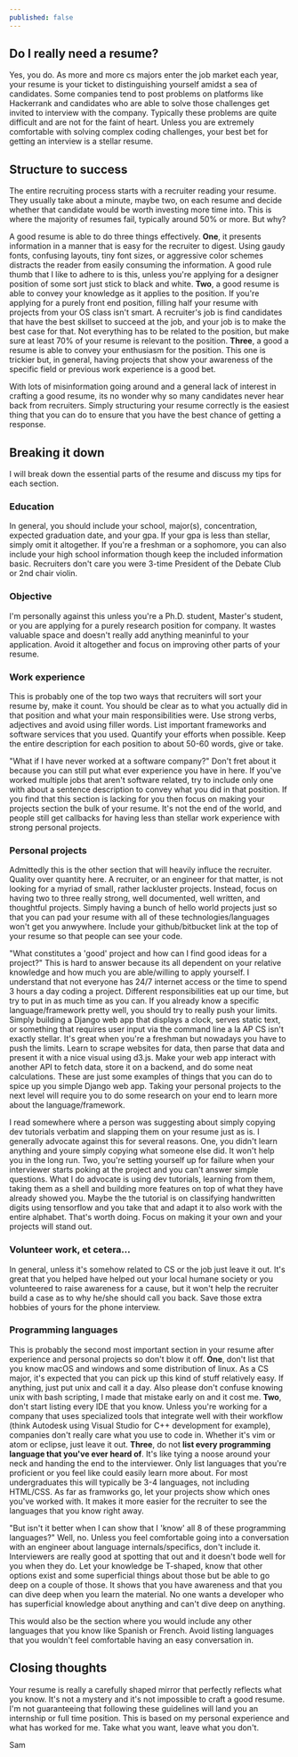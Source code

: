 ```yaml
---
published: false
---
```

## Do I really need a resume?

Yes, you do. As more and more cs majors enter the job market each year, your resume is your ticket to distinguishing yourself amidst a sea of candidates. Some companies tend to post problems on platforms like Hackerrank and candidates who are able to solve those challenges get invited to interview with the company. Typically these problems are quite difficult and are not for the faint of heart. Unless you are extremely comfortable with solving complex coding challenges, your best bet for getting an interview is a stellar resume.

## Structure to success

The entire recruiting process starts with a recruiter reading your resume. They usually take about a minute, maybe two, on each resume and decide whether that candidate would be worth investing more time into. This is where the majority of resumes fail, typically around 50% or more. But why?

A good resume is able to do three things effectively. **One**, it presents information in a manner that is easy for the recruiter to digest. Using gaudy fonts, confusing layouts, tiny font sizes, or aggressive color schemes distracts the reader from easily consuming the information. A good rule thumb that I like to adhere to is this, unless you're applying for a designer position of some sort just stick to black and white. **Two**, a good resume is able to convey your knowledge as it applies to the position. If you're applying for a purely front end position, filling half your resume with projects from your OS class isn't smart. A recruiter's job is find candidates that have the best skillset to succeed at the job, and your job is to make the best case for that. Not everything has to be related to the position, but make sure at least 70% of your resume is relevant to the position. **Three**, a good a resume is able to convey your enthusiasm for the position. This one is trickier but, in general, having projects that show your awareness of the specific field or previous work experience is a good bet.  

With lots of misinformation going around and a general lack of interest in crafting a good resume, its no wonder why so many candidates never hear back from recruiters. Simply structuring your resume correctly is the easiest thing that you can do to ensure that you have the best chance of getting a response. 

## Breaking it down

I will break down the essential parts of the resume and discuss my tips for each section.

### Education

In general, you should include your school, major(s), concentration, expected graduation date, and your gpa. If your gpa is less than stellar, simply omit it altogether. If you're a freshman or a sophomore, you can also include your high school information though keep the included information basic. Recruiters don't care you were 3-time President of the Debate Club or 2nd chair violin.

### Objective

I'm personally against this unless you're a Ph.D. student, Master's student, or you are applying for a purely research position for company. It wastes valuable space and doesn't really add anything meaninful to your application. Avoid it altogether and focus on improving other parts of your resume.

### Work experience

This is probably one of the top two ways that recruiters will sort your resume by, make it count. You should be clear as to what you actually did in that position and what your main responsibilities were. Use strong verbs, adjectives and avoid using filler words. List important frameworks and software services that you used. Quantify your efforts when possible. Keep the entire description for each position to about 50-60 words, give or take.

"What if I have never worked at a software company?" Don't fret about it because you can still put what ever experience you have in here. If you've worked multiple jobs that aren't software related, try to include only one with about a sentence description to convey what you did in that position. If you find that this section is lacking for you then focus on making your projects section the bulk of your resume. It's not the end of the world, and people still get callbacks for having less than stellar work experience with strong personal projects.

### Personal projects

Admittedly this is the other section that will heavily influce the recruiter. Quality over quantity here. A recruiter, or an engineer for that matter, is not looking for a myriad of small, rather lackluster projects. Instead, focus on having two to three really strong, well documented, well written, and thoughtful projects. Simply having a bunch of hello world projects just so that you can pad your resume with all of these technologies/languages won't get you anwywhere. Include your github/bitbucket link at the top of your resume so that people can see your code.

"What constitutes a 'good' project and how can I find good ideas for a project?" This is hard to answer because its all dependent on your relative knowledge and how much you are able/willing to apply yourself. I understand that not everyone has 24/7 internet access or the time to spend 3 hours a day coding a project. Different responsibilities eat up our time, but try to put in as much time as you can. If you already know a specific language/framework pretty well, you should try to really push your limits. Simply building a Django web app that displays a clock, serves static text, or something that requires user input via the command line a la AP CS isn't exactly stellar. It's great when you're a freshman but nowadays you have to push the limits. Learn to scrape websites for data, then parse that data and present it with a nice visual using d3.js. Make your web app interact with another API to fetch data, store it on a backend, and do some neat calculations. These are just some examples of things that you can do to spice up you simple Django web app. Taking your personal projects to the next level will require you to do some research on your end to learn more about the language/framework. 

I read somewhere where a person was suggesting about simply copying dev tutorials verbatim and slapping them on your resume just as is. I generally advocate against this for several reasons. One, you didn't learn anything and youre simply copying what someone else did. It won't help you in the long run. Two, you're setting yourself up for failure when your interviewer starts poking at the project and you can't answer simple questions. What I do advocate is using dev tutorials, learning from them, taking them as a shell and building more features on top of what they have already showed you. Maybe the the tutorial is on classifying  handwritten digits using tensorflow and you take that and adapt it to also work with the entire alphabet. That's worth doing. Focus on making it your own and your projects will stand out.

### Volunteer work, et cetera...

In general, unless it's somehow related to CS or the job just leave it out. It's great that you helped have helped out your local humane society or you volunteered to raise awareness for a cause, but it won't help the recruiter build a case as to why he/she should call you back. Save those extra hobbies of yours for the phone interview.

### Programming languages

This is probably the second most important section in your resume after experience and personal projects so don't blow it off. **One**, don't list that you know macOS and windows and some distribution of linux. As a CS major, it's expected that you can pick up this kind of stuff relatively easy. If anything, just put unix and call it a day. Also please don't confuse knowing unix with bash scripting, I made that mistake early on and it cost me. **Two**, don't start listing every IDE that you know. Unless you're working for a company that uses specialized tools that integrate well with their workflow (think Autodesk using Visual Studio for C++ development for example), companies don't really care what you use to code in. Whether it's vim or atom or eclipse, just leave it out. **Three**, do not **list every programming language that you've ever heard of**. It's like tying a noose around your neck and handing the end to the interviewer. Only list languages that you're proficient or you feel like could easily learn more about. For most undergraduates this will typically be 3-4 languages, not including HTML/CSS. As far as framworks go, let your projects show which ones you've worked with. It makes it more easier for the recruiter to see the languages that you know right away.

"But isn't it better when I can show that I 'know' all 8 of these programming languages?" Well, no. Unless you feel comfortable going into a conversation with an engineer about language internals/specifics, don't include it. Interviewers are really good at spotting that out and it doesn't bode well for you when they do.  Let your knowledge be T-shaped, know that other options exist and some superficial things about those but be able to go deep on a couple of those. It shows that you have awareness and that you can dive deep when you learn the material. No one wants a developer who has superficial knowledge about anything and can't dive deep on anything.

This would also be the section where you would include any other languages that you know like Spanish or French. Avoid listing languages that you wouldn't feel comfortable having an easy conversation in. 

## Closing thoughts

Your resume is really a carefully shaped mirror that perfectly reflects what you know. It's not a mystery and it's not impossible to craft a good resume. I'm not guaranteeing that following these guidelines will land you an internship or full time position. This is based on my personal experience and what has worked for me. Take what you want, leave what you don't.



Sam
